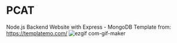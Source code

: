 # PCAT
Node.js Backend Website with Express - MongoDB
Template from: https://templatemo.com/
![ezgif com-gif-maker](https://user-images.githubusercontent.com/82964908/193475852-7c456a2d-9368-4b7c-8793-f881341ab634.gif)
